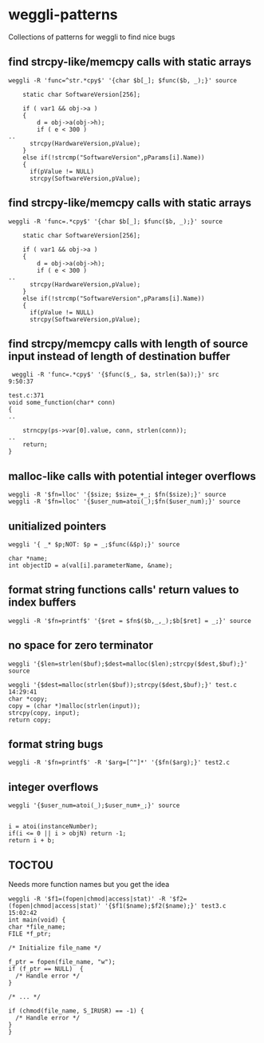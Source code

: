 # weggli-patterns
Collections of patterns for weggli to find nice bugs


## find strcpy-like/memcpy calls with static arrays

```
weggli -R 'func=^str.*cpy$' '{char $b[_]; $func($b, _);}' source

    static char SoftwareVersion[256];

    if ( var1 && obj->a )
    {
        d = obj->a(obj->h);
        if ( e < 300 )
..
      strcpy(HardwareVersion,pValue);
    }
    else if(!strcmp("SoftwareVersion",pParams[i].Name))
    {
      if(pValue != NULL)
      strcpy(SoftwareVersion,pValue);
```


## find strcpy-like/memcpy calls with static arrays

```
weggli -R 'func=.*cpy$' '{char $b[_]; $func($b, _);}' source

    static char SoftwareVersion[256];

    if ( var1 && obj->a )
    {
        d = obj->a(obj->h);
        if ( e < 300 )
..
      strcpy(HardwareVersion,pValue);
    }
    else if(!strcmp("SoftwareVersion",pParams[i].Name))
    {
      if(pValue != NULL)
      strcpy(SoftwareVersion,pValue);
```

## find strcpy/memcpy calls with length of source input instead of length of destination buffer

```
 weggli -R 'func=.*cpy$' '{$func($_, $a, strlen($a));}' src                                                                                                                                                                                                                                                                             9:50:37

test.c:371
void some_function(char* conn)
{
..

    strncpy(ps->var[0].value, conn, strlen(conn));
..
    return;
}
```


## malloc-like calls with potential integer overflows

```
weggli -R '$fn=lloc' '{$size; $size=_+_; $fn($size);}' source
weggli -R '$fn=lloc' '{$user_num=atoi(_);$fn($user_num);}' source
```

## unitialized pointers

```
weggli '{ _* $p;NOT: $p = _;$func(&$p);}' source
 
char *name;
int objectID = a(val[i].parameterName, &name);
 ```
 
 ## format string functions calls' return values to index buffers
 
 ```
weggli -R '$fn=printf$' '{$ret = $fn$($b,_,_);$b[$ret] = _;}' source
 ```
 
 ## no space for zero terminator
 
 `weggli '{$len=strlen($buf);$dest=malloc($len);strcpy($dest,$buf);}' source`
 
 ```
 weggli '{$dest=malloc(strlen($buf));strcpy($dest,$buf);}' test.c                                                                              14:29:41
char *copy;
copy = (char *)malloc(strlen(input));
strcpy(copy, input);
return copy;
```


## format string bugs

`weggli -R '$fn=printf$' -R '$arg=[^"]*' '{$fn($arg);}' test2.c`

## integer overflows

```
weggli '{$user_num=atoi(_);$user_num+_;}' source


i = atoi(instanceNumber);
if(i <= 0 || i > objN) return -1;
return i + b;
```

## TOCTOU

Needs more function names but you get the idea

```
weggli -R '$f1=(fopen|chmod|access|stat)' -R '$f2=(fopen|chmod|access|stat)' '{$f1($name);$f2($name);}' test3.c                               15:02:42
int main(void) {
char *file_name;
FILE *f_ptr;

/* Initialize file_name */

f_ptr = fopen(file_name, "w");
if (f_ptr == NULL)  {
  /* Handle error */
}

/* ... */

if (chmod(file_name, S_IRUSR) == -1) {
  /* Handle error */
}
}
```
